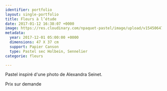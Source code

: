```yaml
---
identifier: portfolio
layout: single-portfolio
title: Fleurs à l’étude
date: 2017-01-12 16:38:07 +0000
image: https://res.cloudinary.com/npaquet-pastel/image/upload/v1545064720/DSC04141-3.jpg
metadata:
  year: 2017-12-01 05:00:00 +0000
  dimensions: 47 X 37 cm
  support: Papier Canson
  type: Pastel sec Holbein, Sennelier
categorie: fleurs

---
```

Pastel inspiré d'une photo de Alexandra Seinet.

Prix sur demande